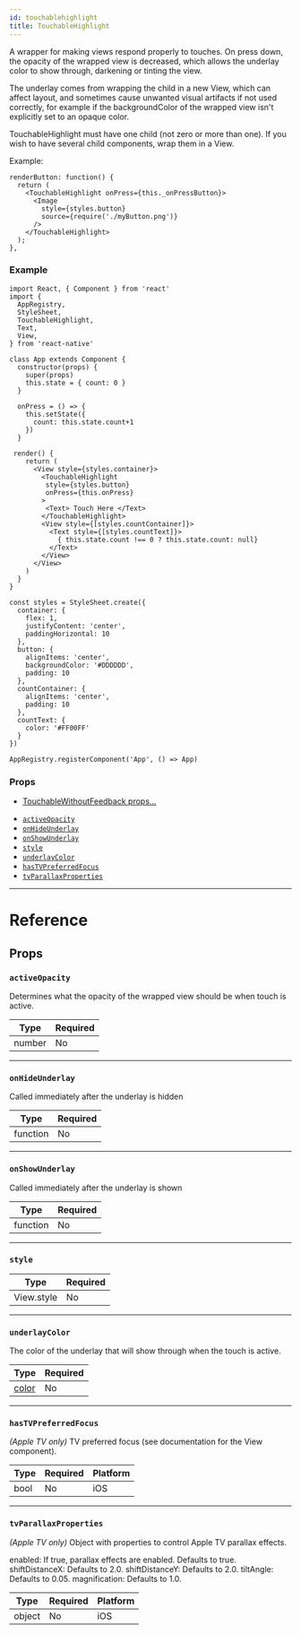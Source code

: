 ```yaml
---
id: touchablehighlight
title: TouchableHighlight
---
```


A wrapper for making views respond properly to touches. On press down, the opacity of the wrapped view is decreased, which allows the underlay color to show through, darkening or tinting the view.

The underlay comes from wrapping the child in a new View, which can affect layout, and sometimes cause unwanted visual artifacts if not used correctly, for example if the backgroundColor of the wrapped view isn't explicitly set to an opaque color.

TouchableHighlight must have one child (not zero or more than one). If you wish to have several child components, wrap them in a View.

Example:

```
renderButton: function() {
  return (
    <TouchableHighlight onPress={this._onPressButton}>
      <Image
        style={styles.button}
        source={require('./myButton.png')}
      />
    </TouchableHighlight>
  );
},
```

### Example

```ReactNativeWebPlayer
import React, { Component } from 'react'
import {
  AppRegistry,
  StyleSheet,
  TouchableHighlight,
  Text,
  View,
} from 'react-native'

class App extends Component {
  constructor(props) {
    super(props)
    this.state = { count: 0 }
  }

  onPress = () => {
    this.setState({
      count: this.state.count+1
    })
  }

 render() {
    return (
      <View style={styles.container}>
        <TouchableHighlight
         style={styles.button}
         onPress={this.onPress}
        >
         <Text> Touch Here </Text>
        </TouchableHighlight>
        <View style={[styles.countContainer]}>
          <Text style={[styles.countText]}>
            { this.state.count !== 0 ? this.state.count: null}
          </Text>
        </View>
      </View>
    )
  }
}

const styles = StyleSheet.create({
  container: {
    flex: 1,
    justifyContent: 'center',
    paddingHorizontal: 10
  },
  button: {
    alignItems: 'center',
    backgroundColor: '#DDDDDD',
    padding: 10
  },
  countContainer: {
    alignItems: 'center',
    padding: 10
  },
  countText: {
    color: '#FF00FF'
  }
})

AppRegistry.registerComponent('App', () => App)
```

### Props

* [TouchableWithoutFeedback props...](touchablewithoutfeedback.md#props)

- [`activeOpacity`](touchablehighlight.md#activeopacity)
- [`onHideUnderlay`](touchablehighlight.md#onhideunderlay)
- [`onShowUnderlay`](touchablehighlight.md#onshowunderlay)
- [`style`](touchablehighlight.md#style)
- [`underlayColor`](touchablehighlight.md#underlaycolor)
- [`hasTVPreferredFocus`](touchablehighlight.md#hastvpreferredfocus)
- [`tvParallaxProperties`](touchablehighlight.md#tvparallaxproperties)

---

# Reference

## Props

### `activeOpacity`

Determines what the opacity of the wrapped view should be when touch is active.

| Type   | Required |
| ------ | -------- |
| number | No       |

---

### `onHideUnderlay`

Called immediately after the underlay is hidden

| Type     | Required |
| -------- | -------- |
| function | No       |

---

### `onShowUnderlay`

Called immediately after the underlay is shown

| Type     | Required |
| -------- | -------- |
| function | No       |

---

### `style`

| Type       | Required |
| ---------- | -------- |
| View.style | No       |

---

### `underlayColor`

The color of the underlay that will show through when the touch is active.

| Type               | Required |
| ------------------ | -------- |
| [color](colors.md) | No       |

---

### `hasTVPreferredFocus`

_(Apple TV only)_ TV preferred focus (see documentation for the View component).

| Type | Required | Platform |
| ---- | -------- | -------- |
| bool | No       | iOS      |

---

### `tvParallaxProperties`

_(Apple TV only)_ Object with properties to control Apple TV parallax effects.

enabled: If true, parallax effects are enabled. Defaults to true. shiftDistanceX: Defaults to 2.0. shiftDistanceY: Defaults to 2.0. tiltAngle: Defaults to 0.05. magnification: Defaults to 1.0.

| Type   | Required | Platform |
| ------ | -------- | -------- |
| object | No       | iOS      |
